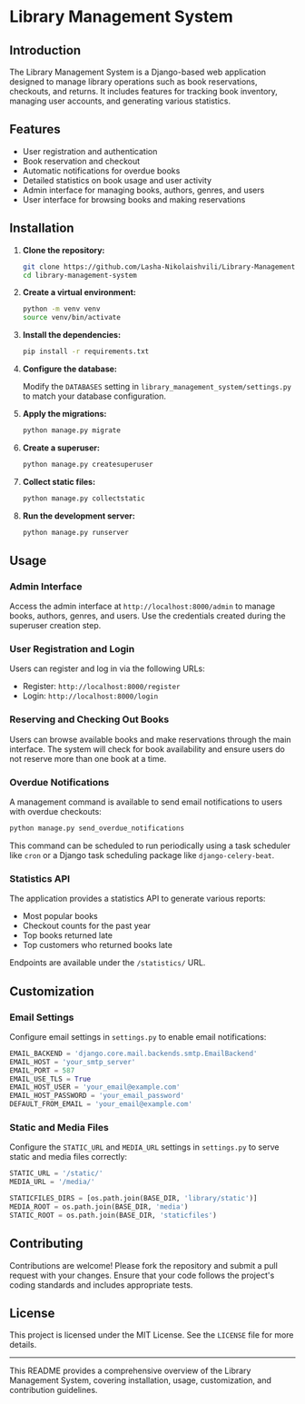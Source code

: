 # Library Management System

## Introduction

The Library Management System is a Django-based web application designed to manage library operations such as book reservations, checkouts, and returns. It includes features for tracking book inventory, managing user accounts, and generating various statistics.

## Features

- User registration and authentication
- Book reservation and checkout
- Automatic notifications for overdue books
- Detailed statistics on book usage and user activity
- Admin interface for managing books, authors, genres, and users
- User interface for browsing books and making reservations

## Installation

1. **Clone the repository:**

    ```sh
    git clone https://github.com/Lasha-Nikolaishvili/Library-Management-System.git
    cd library-management-system
    ```

2. **Create a virtual environment:**

    ```sh
    python -m venv venv
    source venv/bin/activate
    ```

3. **Install the dependencies:**

    ```sh
    pip install -r requirements.txt
    ```

4. **Configure the database:**

    Modify the `DATABASES` setting in `library_management_system/settings.py` to match your database configuration.

5. **Apply the migrations:**

    ```sh
    python manage.py migrate
    ```

6. **Create a superuser:**

    ```sh
    python manage.py createsuperuser
    ```

7. **Collect static files:**

    ```sh
    python manage.py collectstatic
    ```

8. **Run the development server:**

    ```sh
    python manage.py runserver
    ```

## Usage

### Admin Interface

Access the admin interface at `http://localhost:8000/admin` to manage books, authors, genres, and users. Use the credentials created during the superuser creation step.

### User Registration and Login

Users can register and log in via the following URLs:

- Register: `http://localhost:8000/register`
- Login: `http://localhost:8000/login`

### Reserving and Checking Out Books

Users can browse available books and make reservations through the main interface. The system will check for book availability and ensure users do not reserve more than one book at a time.

### Overdue Notifications

A management command is available to send email notifications to users with overdue checkouts:

```sh
python manage.py send_overdue_notifications
```

This command can be scheduled to run periodically using a task scheduler like `cron` or a Django task scheduling package like `django-celery-beat`.

### Statistics API

The application provides a statistics API to generate various reports:

- Most popular books
- Checkout counts for the past year
- Top books returned late
- Top customers who returned books late

Endpoints are available under the `/statistics/` URL.

## Customization

### Email Settings

Configure email settings in `settings.py` to enable email notifications:

```python
EMAIL_BACKEND = 'django.core.mail.backends.smtp.EmailBackend'
EMAIL_HOST = 'your_smtp_server'
EMAIL_PORT = 587
EMAIL_USE_TLS = True
EMAIL_HOST_USER = 'your_email@example.com'
EMAIL_HOST_PASSWORD = 'your_email_password'
DEFAULT_FROM_EMAIL = 'your_email@example.com'
```

### Static and Media Files

Configure the `STATIC_URL` and `MEDIA_URL` settings in `settings.py` to serve static and media files correctly:

```python
STATIC_URL = '/static/'
MEDIA_URL = '/media/'

STATICFILES_DIRS = [os.path.join(BASE_DIR, 'library/static')]
MEDIA_ROOT = os.path.join(BASE_DIR, 'media')
STATIC_ROOT = os.path.join(BASE_DIR, 'staticfiles')
```

## Contributing

Contributions are welcome! Please fork the repository and submit a pull request with your changes. Ensure that your code follows the project's coding standards and includes appropriate tests.

## License

This project is licensed under the MIT License. See the `LICENSE` file for more details.

---

This README provides a comprehensive overview of the Library Management System, covering installation, usage, customization, and contribution guidelines.